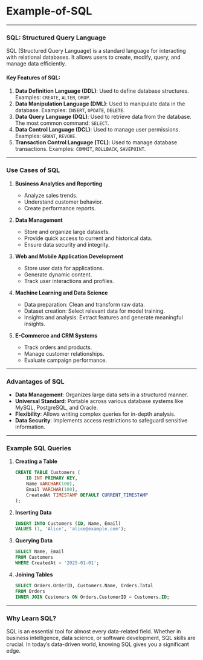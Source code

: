 # Example-of-SQL

---

### SQL: Structured Query Language

SQL (Structured Query Language) is a standard language for interacting with relational databases. It allows users to create, modify, query, and manage data efficiently.

#### Key Features of SQL:
1. **Data Definition Language (DDL)**: Used to define database structures. Examples: `CREATE`, `ALTER`, `DROP`.
2. **Data Manipulation Language (DML)**: Used to manipulate data in the database. Examples: `INSERT`, `UPDATE`, `DELETE`.
3. **Data Query Language (DQL)**: Used to retrieve data from the database. The most common command: `SELECT`.
4. **Data Control Language (DCL)**: Used to manage user permissions. Examples: `GRANT`, `REVOKE`.
5. **Transaction Control Language (TCL)**: Used to manage database transactions. Examples: `COMMIT`, `ROLLBACK`, `SAVEPOINT`.

---

### Use Cases of SQL
1. **Business Analytics and Reporting**
   - Analyze sales trends.
   - Understand customer behavior.
   - Create performance reports.

2. **Data Management**
   - Store and organize large datasets.
   - Provide quick access to current and historical data.
   - Ensure data security and integrity.

3. **Web and Mobile Application Development**
   - Store user data for applications.
   - Generate dynamic content.
   - Track user interactions and profiles.

4. **Machine Learning and Data Science**
   - Data preparation: Clean and transform raw data.
   - Dataset creation: Select relevant data for model training.
   - Insights and analysis: Extract features and generate meaningful insights.

5. **E-Commerce and CRM Systems**
   - Track orders and products.
   - Manage customer relationships.
   - Evaluate campaign performance.

---

### Advantages of SQL
- **Data Management**: Organizes large data sets in a structured manner.
- **Universal Standard**: Portable across various database systems like MySQL, PostgreSQL, and Oracle.
- **Flexibility**: Allows writing complex queries for in-depth analysis.
- **Data Security**: Implements access restrictions to safeguard sensitive information.

---

### Example SQL Queries

1. **Creating a Table**
   ```sql
   CREATE TABLE Customers (
       ID INT PRIMARY KEY,
       Name VARCHAR(100),
       Email VARCHAR(100),
       CreatedAt TIMESTAMP DEFAULT CURRENT_TIMESTAMP
   );
   ```

2. **Inserting Data**
   ```sql
   INSERT INTO Customers (ID, Name, Email)
   VALUES (1, 'Alice', 'alice@example.com');
   ```

3. **Querying Data**
   ```sql
   SELECT Name, Email
   FROM Customers
   WHERE CreatedAt > '2025-01-01';
   ```

4. **Joining Tables**
   ```sql
   SELECT Orders.OrderID, Customers.Name, Orders.Total
   FROM Orders
   INNER JOIN Customers ON Orders.CustomerID = Customers.ID;
   ```

---

### Why Learn SQL?
SQL is an essential tool for almost every data-related field. Whether in business intelligence, data science, or software development, SQL skills are crucial. In today’s data-driven world, knowing SQL gives you a significant edge.
